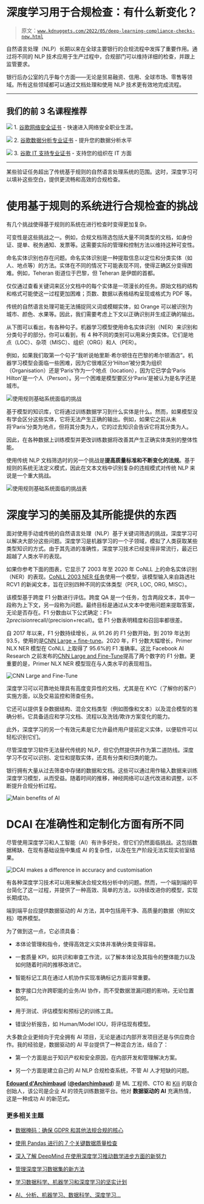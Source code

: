 # 深度学习用于合规检查：有什么新变化？

> 原文：[`www.kdnuggets.com/2022/05/deep-learning-compliance-checks-new.html`](https://www.kdnuggets.com/2022/05/deep-learning-compliance-checks-new.html)

自然语言处理（NLP）长期以来在全球主要银行的合规流程中发挥了重要作用。通过将不同的 NLP 技术应用于生产过程中，合规部门可以维持详细的检查，并跟上监管要求。

银行后办公室的几乎每个方面——无论是贸易融资、信用、全球市场、零售等领域。所有这些领域都可以通过文档处理和使用 NLP 技术更有效地完成流程。

* * *

## 我们的前 3 名课程推荐

![](img/0244c01ba9267c002ef39d4907e0b8fb.png) 1\. [谷歌网络安全证书](https://www.kdnuggets.com/google-cybersecurity) - 快速进入网络安全职业生涯。

![](img/e225c49c3c91745821c8c0368bf04711.png) 2\. [谷歌数据分析专业证书](https://www.kdnuggets.com/google-data-analytics) - 提升您的数据分析水平

![](img/0244c01ba9267c002ef39d4907e0b8fb.png) 3\. [谷歌 IT 支持专业证书](https://www.kdnuggets.com/google-itsupport) - 支持您的组织在 IT 方面

* * *

某些验证任务超出了传统基于规则的自然语言处理系统的范围。这时，深度学习可以填补这些空白，提供更流畅和高效的合规检查。

# 使用基于规则的系统进行合规检查的挑战

有几个挑战使得基于规则的系统在进行检查时变得更加复杂。

可变性是这些挑战之一。例如，合规文档筛选包括大量不同类型的文档，如身份证、提单、税务通知、发票等。这需要实际的管理和控制方法以维持这种可变性。

命名实体识别也存在问题。命名实体识别是一种提取信息以定位和分类实体（如人、地点等）的方法。实体在不同的情况下可能表现不同，使得正确区分变得困难。例如，Teheran 街道位于巴黎，但 Teheran 是伊朗的首都。

仅仅通过查看关键词来区分文档中的每个实体是一项漫长的任务。原始文档的结构和格式可能使这一过程更加困难；页数、数据以表格结构呈现或格式为 PDF 等。

传统的自然语言处理可能无法捕捉同义词或模糊实体，如 Orange 可以被识别为城市、颜色、水果等。因此，我们需要考虑上下文以正确识别并生成正确的输出。

从下图可以看出，有各种句子。机器学习模型使用命名实体识别（NER）来识别和分类句子的部分。你可以看到，有 4 种不同的类别可以用来分类实体。它们是地点（LOC）、杂项（MISC）、组织（ORG）和人（PER）。

例如，如果我们取第一个句子“我听说帕里斯·希尔顿住在巴黎的希尔顿酒店”。机器学习模型会面临一些困难，因为它很难区分‘Hilton’被分类为组织（Organisation）还是‘Paris’作为一个地点（location），因为它已学会‘Paris Hilton’是一个人（Person）。另一个困难是模型要区分‘Paris’是被认为是名字还是城市。

![使用规则基础系统面临的挑战](img/f693fd6d8315f8761ce692151bd26715.png)

基于模型的知识库，它将通过训练数据学习到什么实体是什么。然而，如果模型没有学会区分这些实体，它将无法产生正确的输出。例如，如果它之前从未将‘Paris’分类为地点，但将其分类为人，它的过去知识会告诉它将其分类为人。

因此，在各种数据上训练模型并更改训练数据将改善其产生正确实体类别的整体性能。

使用传统 NLP 文档筛选时的另一个挑战是**提高质量标准和不断变化的法规**。基于规则的系统无法定义模式，因此在文本文档中识别复杂的违规模式对传统 NLP 来说是一个重大挑战。

![使用规则基础系统面临的挑战表](img/d3c59ff040f04fb579d6e587589acbfd.png)

# 深度学习的美丽及其所能提供的东西

面对使用手动或传统的自然语言处理（NLP）基于关键词筛选的挑战，深度学习可以解决大部分这些问题。深度学习是机器学习的一个子领域，模拟了人类获取某些类型知识的方式。由于其先进的准确性，深度学习技术已经变得非常流行，最近已超越了人类水平的表现。

如果你参考下面的图表，它显示了 2003 年至 2020 年 CoNLL 上的命名实体识别（NER）的表现。[CoNLL 2003 NER 任务](http://www.aclweb.org/anthology/W03-0419.pdf)使用一个模型，该模型输入来自路透社 RCV1 的新闻文本，旨在识别四种不同的实体类型（PER, LOC, ORG, MISC）。

该模型基于跨度 F1 分数进行评估。跨度 QA 是一个任务，包含两段文本，其中一段称为上下文，另一段称为问题。最终目标是通过从文本中使用问题来提取答案，无论是否存在。F1 分数由以下公式确定：F1= 2*precision*recall/(precision+recall)。低 F1 分数表明精度和召回率都很差。

自 2017 年以来，F1 分数持续增长，从 91.26 的 F1 分数开始，到 2019 年达到 93.5，使用的是[CNN Large + fine-tune](https://arxiv.org/pdf/1903.07785.pdf)。2020 年，F1 分数大幅增长，Primer NLX NER 模型在 CoNLL 上取得了 95.6%的 F1 准确率。这比 Facebook AI Research 之前发布的[CNN Large and Fine-Tune](https://arxiv.org/pdf/1903.07785.pdf)提高了两个数字的 F1 分数。更重要的是，Primer NLX NER 模型现在与人类水平的表现相当。

![CNN Large and Fine-Tune](img/ba063fd6b52d50f044fd17470fa094f8.png)

深度学习可以可靠地处理具有高度变异性的文档，尤其是在 KYC（了解你的客户）实施方面，以及交易监控和筛查任务。

它还可以提供复杂数据结构、混合文档类型（例如图像和文本）以及混合模型的准确分析。它具备适应和学习文档、流程以及洗钱/欺诈方案变化的能力。

此外，深度学习的另一个有效元素是它允许最终用户提前定义实体，以便软件可以轻松识别它们。

尽管深度学习软件无法替代传统的 NLP，但它仍然提供并作为第二道防线。深度学习不仅可以识别、定位和提取实体，还具有分类和归类的能力。

银行拥有大量从过去筛查中存储的数据和文档。这些可以通过用作输入数据来训练深度学习模型，从而受益。随着时间的推移，神经网络可以迭代改进和调整，以不断提升合规分析过程。

![Main benefits of AI](img/e039632dcb2925fad1bd4e9d27fccd3e.png)

# DCAI 在准确性和定制化方面有所不同

尽管使用深度学习和人工智能（AI）有许多好处，但它们仍然面临挑战。这包括数据稀缺、在现有基础设施中集成 AI 的复杂性，以及在生产阶段无法实现实验室结果。

![DCAI makes a difference in accuracy and customisation](img/acb66e75d75f66e67b3cc908f9fd83d6.png)

有各种深度学习技术可以用来解决合规文档分析中的问题。然而，一个端到端的平台简化了这一过程，并提供了一种高效、简单的方法，以持续改进你的模型，实现长期成功。

端到端平台应提供数据驱动的 AI 方法，其中包括用干净、高质量的数据（例如文档）喂养模型。

为了做到这一点，它必须具备：

+   本体论管理和指令，使得高效定义实体并准确分类变得容易。

+   一套质量 KPI，如共识和审查工作流，以了解本体论及其指令的整体能力以及如何随着时间的推移改进它。

+   智能标记工具在通过人机协作实现准确标记方面非常重要。

+   数字接口允许跨职能的业务/AI 协作，而不受数据泄漏问题的影响，无论位置如何。

+   用于测试、评估模型和预标记的训练工具。

+   错误分析报告，如 Human/Model IOU，将评估现有模型。

大多数企业更倾向于完全拥有 AI 项目，无论是通过内部开发项目还是与供应商合作。我的经验是，数据驱动的 AI 平台提供了一种混合方法，结合了：

+   第一个方面是出于知识产权和安全原因，在内部开发和管理解决方案。

+   另一个方面是建立自己的 AI NLP 合规检查系统，不管 AI 人才短缺的问题。

**[Edouard d'Archimbaud](https://www.linkedin.com/in/edouard-d-archimbaud/)** ([**@edarchimbaud**](https://twitter.com/edarchimbaud)) 是 ML 工程师、CTO 和 [Kili](https://kili-technology.com/) 的联合创始人，该公司是企业 AI 的领先训练数据平台。他对 **数据驱动的 AI** 充满热情，这是一种成功 AI 的新范式。

### 更多相关主题

+   [数据掩码：确保 GDPR 和其他法规合规的核心](https://www.kdnuggets.com/2023/05/data-masking-core-ensuring-gdpr-regulatory-compliance-strategies.html)

+   [使用 Pandas 进行的 7 个关键数据质量检查](https://www.kdnuggets.com/7-essential-data-quality-checks-with-pandas)

+   [深入了解 DeepMind 在使用深度学习推动数学进步方面的新努力](https://www.kdnuggets.com/2021/12/inside-deepmind-new-efforts-deep-learning-advance-mathematics.html)

+   [管理深度学习数据集的新方法](https://www.kdnuggets.com/2022/03/new-way-managing-deep-learning-datasets.html)

+   [学习数据科学、机器学习和深度学习的坚实计划](https://www.kdnuggets.com/2023/01/mwiti-solid-plan-learning-data-science-machine-learning-deep-learning.html)

+   [AI、分析、机器学习、数据科学、深度学习…](https://www.kdnuggets.com/2021/12/developments-predictions-ai-machine-learning-data-science-research.html)
